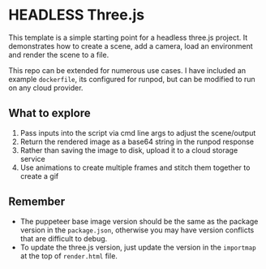 # HEADLESS Three.js

This template is a simple starting point for a headless three.js project. It demonstrates how to create a scene, add a camera, load an environment and render the scene to a file.

This repo can be extended for numerous use cases. I have included an example `dockerfile`, its configured for runpod, but can be modified to run on any cloud provider.

## What to explore
1. Pass inputs into the script via cmd line args to adjust the scene/output
2. Return the rendered image as a base64 string in the runpod response
3. Rather than saving the image to disk, upload it to a cloud storage service
4. Use animations to create multiple frames and stitch them together to create a gif

## Remember
- The puppeteer base image version should be the same as the package version in the `package.json`, otherwise you may have version conflicts that are difficult to debug.
- To update the three.js version, just update the version in the `importmap` at the top of `render.html` file.
